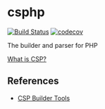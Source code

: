 # csphp

[![Build Status](https://travis-ci.com/MilesChou/csphp.svg?branch=master)](https://travis-ci.com/MilesChou/csphp) 
[![codecov](https://codecov.io/gh/MilesChou/csphp/branch/master/graph/badge.svg)](https://codecov.io/gh/MilesChou/csphp)

The builder and parser for PHP

[What is CSP?](https://developer.mozilla.org/en-US/docs/Web/HTTP/CSP)

## References

* [CSP Builder Tools](https://report-uri.com/home/generate)

